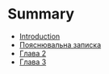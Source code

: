 # Summary

* [Introduction](README.md)
* [Пояснювальна записка](chapter1.md)
* [Глава 2](chapter2.md)
* [Глава 3](chapter3.md)

